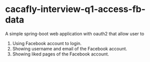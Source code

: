 # cacafly-interview-q1-access-fb-data
A simple spring-boot web application with oauth2 that allow user to
1. Using Facebook account to login.
2. Showing username and email of the Facebook account.
3. Showing liked pages of the Facebook account.
